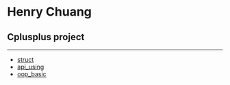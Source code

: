 # Henry Chuang
## Cplusplus project
-----
- [struct](https://github.com/HenrywlChuang/Cplusplus/tree/master/struct)
- [api_using](https://github.com/HenrywlChuang/Cplusplus/tree/master/api_using)
- [oop_basic](https://github.com/HenrywlChuang/Cplusplus/tree/master/oop_basic)